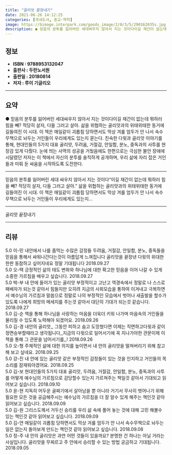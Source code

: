 ```yaml
---
title: "골리앗 끝장내기"
date: 2021-06-26 14:12:25
categories: [국내도서, 종교-역학]
image: https://bimage.interpark.com/goods_image/2/0/3/5/290162035s.jpg
description: ● 믿음의 분투를 잃어버린 세대싸우지 않아서 지는 것이다이길 재간이 없는데 뭐하러 힘을 빼? 적당히 살자, 다들 그러고 살아. 삶을 위협하는 골리앗과의 위태위태한 동거에 길들여진 이 시대. 이 책은 매일같이 괴롭힘 당하면서도 막상 겨룰 엄두가 안 나서 속수무책으로 놔두는 거인들이 우리
---
```


## **정보**

- **ISBN : 9788953132047**
- **출판사 : 두란노서원**
- **출판일 : 20180814**
- **저자 : 루이 기글리오**

------



## **요약**

●  믿음의 분투를 잃어버린 세대싸우지 않아서 지는 것이다이길 재간이 없는데 뭐하러 힘을 빼? 적당히 살자, 다들 그러고 살아. 삶을 위협하는 골리앗과의 위태위태한 동거에 길들여진 이 시대. 이 책은 매일같이 괴롭힘 당하면서도 막상 겨룰 엄두가 안 나서 속수무책으로 놔두는 거인들이 우리에게도 있는지 묻는다. 친숙한 다윗과 골리앗 이야기를 통해, 현대인들의 5가지 대표 골리앗, 두려움, 거절감, 안일함, 분노, 중독과의 사투를 현장감 있게 다뤘다. 눈에 띄는 사역의 성공을 거뒀음에도 한편으로는 극심한 불안 장애에 시달렸던 저자는 이 책에서 자신의 분투를 솔직하게 공개하며, 우리 삶에 자리 잡은 거인들과 미뤄 둔 싸움을 시작하도록 도전한다.

------

믿음의 분투를 잃어버린 세대
싸우지 않아서 지는 것이다“이길 재간이 없는데 뭐하러 힘을 빼? 적당히 살자, 다들 그러고 살아.” 삶을 위협하는 골리앗과의 위태위태한 동거에 길들여진 이 시대. 이 책은 매일같이 괴롭힘 당하면서도 막상 겨룰 엄두가 안 나서 속수무책으로 놔두는 거인들이 우리에게도 있는지... 

------


골리앗 끝장내기 

------


## **리뷰** 

5.0 이-민 내안에서 나를 좀먹는 수많은 감정들 두려움, 거절감, 안일함, 분노, 중독들을 믿음을 통해서 싸워나간다는것이 아름답게 느껴집니다 골리앗을 끝장낸 다윗의 위대한 한판 동참하고 싶어지네요 정말 기대됩니다 2018.09.27 <br/>5.0 오-택 긍정적인 삶의 태도 변화와 하나님에 대한 확고한 믿음을 이어 나갈 수 있게 소중한 가르침을 배우고 싶습니다. 2018.09.27 <br/>5.0 박-부 내 안에 들어가 있는 골리앗  부정적이고  고난고 역경속에서 정말로 나 스스로 패배자가 되는것 같아서  힘들지만 오히려 지금의 사회모습을 통하여 이겨내고 극복하면서  예수님의 가르침과 말씀으로 정말로  나의  부정적인 모습에서 벗어나 새출발을 할수가 있도록 나에게 희망의 메세지를 주는것 같아서 대단히  기대가 되는것 같습니다. 2018.09.27 <br/>5.0 김-순 책을 통해 하나님을 사랑하는 마음을 더욱더 키워 나가며 마음속의 거인들을 물리칠 수 있도록 노력해야 되겠어요. 2018.09.26 <br/>5.0 김-경 내안의 골리앗,, 그동안 피하고 숨고 도망쳤다면 이제는 직면하고다윗과 같이 정면승부할때라고 생각됩니다,,지금의 다윗으로 일어서기에 꼭 지나가야한 관문이제 이책을 통해 그 관문을 넘어서기를,,! 2018.09.26 <br/>5.0 오-형 주체적인 삶에 대한 의지를 높이면서 내 안의 골리앗을 떨쳐버리기 위해 참고해 보고 싶네요. 2018.09.25 <br/>5.0 강-진 내 안에 있는 골리앗 같은 부정적인 감정들이 있는 것을 인지하고 거인들의 목소리를 잠재워야겠어요. 2018.09.25 <br/>5.0 김-보 현대인들의 5가지 대표 골리앗, 두려움, 거절감, 안일함, 분노, 중독과의 사투를 어떻게 예수님의 가르침으로 감당할수 있는지 가르쳐주는 책일것 같아서 기대되고 읽어보고 싶습니다. 2018.09.10 <br/>5.0 윤-현  지독히 어두운 골짜기에서 살아남을 뿐 아니라 거기서 무사히 벗어나기 위해 필요한 모든 것을 공급해주시는 예수님의 가르침을 더 잘 알수 있게 해주는 책인것 같아 읽어보고 싶습니다. 2018.09.09 <br/>5.0 김-원 그리스도께서 거두신 승리를 우리 삶 속에 풀어 놓는 것에 대해 고민 해볼수 있는 책인것 같아 읽어보고 싶습니다. 2018.09.09 <br/>5.0 김-연 매일같이 괴롭힘 당하면서도 막상 겨룰 엄두가 안 나서 속수무책으로 놔두는 일은 없는지 돌아보게 만드는 책인것 같아 읽어보고 싶습니다. 2018.09.08 <br/>5.0 정-주 내 안의 골리앗은 과연 어떤 것들이 있을까요? 분명한 건 하나는 아닐 거라는 사실입니다. 골리앗을 무찌르고 주 안에서 승리할 수 있는 방법 궁금하고 기대됩니다. 2018.09.05 <br/>